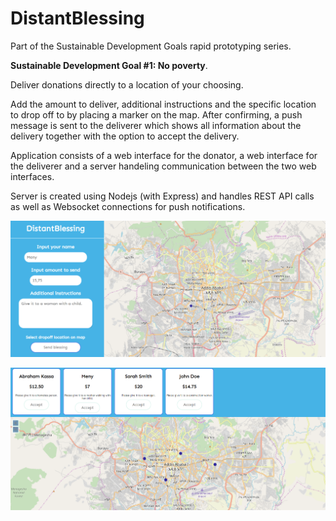 # DistantBlessing

Part of the Sustainable Development Goals rapid prototyping series.

**Sustainable Development Goal #1: No poverty**.

Deliver donations directly to a location of your choosing. 

Add the amount to deliver, additional instructions and the specific location to drop off to by placing a marker on the map. After confirming, a push message is sent to the deliverer which shows all information about the delivery together with the option to accept the delivery.

Application consists of a web interface for the donator, a web interface for the deliverer and a server handeling communication between the two web interfaces.

Server is created using Nodejs (with Express) and handles REST API calls as well as Websocket connections for push notifications.

![Donator webapp](clientfilled.png "Donator Webapp")

![Delivery webapp](deliveryfilled.png "Deliver Webapp")
